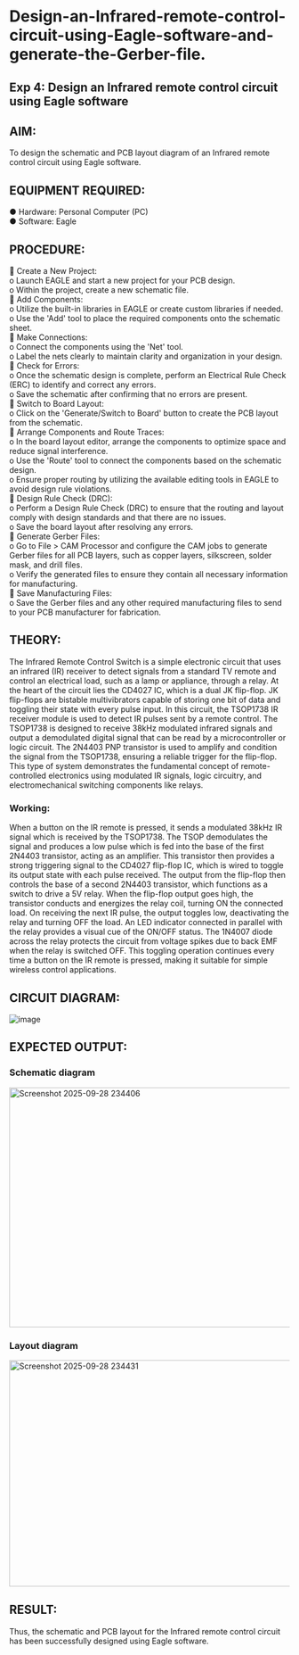 # Design-an-Infrared-remote-control-circuit-using-Eagle-software-and-generate-the-Gerber-file.
## Exp 4: Design an Infrared remote control circuit using Eagle software
## AIM:
To design the schematic and PCB layout diagram of an Infrared remote control circuit using Eagle software.

## EQUIPMENT REQUIRED:
●	Hardware: Personal Computer (PC)<br>
●	Software: Eagle <br>
## PROCEDURE:
	Create a New Project:<br>
o	Launch EAGLE and start a new project for your PCB design.<br>
o	Within the project, create a new schematic file.<br>
	Add Components:<br>
o	Utilize the built-in libraries in EAGLE or create custom libraries if needed.<br>
o	Use the 'Add' tool to place the required components onto the schematic sheet.<br>
	Make Connections:<br>
o	Connect the components using the 'Net' tool.<br>
o	Label the nets clearly to maintain clarity and organization in your design.<br>
	Check for Errors:<br>
o	Once the schematic design is complete, perform an Electrical Rule Check (ERC) to identify and correct any errors.<br>
o	Save the schematic after confirming that no errors are present.<br>
	Switch to Board Layout:<br>
o	Click on the 'Generate/Switch to Board' button to create the PCB layout from the schematic.<br>
	Arrange Components and Route Traces:<br>
o	In the board layout editor, arrange the components to optimize space and reduce signal interference.<br>
o	Use the 'Route' tool to connect the components based on the schematic design.<br>
o	Ensure proper routing by utilizing the available editing tools in EAGLE to avoid design rule violations.<br>
	Design Rule Check (DRC):<br>
o	Perform a Design Rule Check (DRC) to ensure that the routing and layout comply with design standards and that there are no issues.<br>
o	Save the board layout after resolving any errors.<br>
	Generate Gerber Files:<br>
o	Go to File > CAM Processor and configure the CAM jobs to generate Gerber files for all PCB layers, such as copper layers, silkscreen, solder mask, and drill files.<br>
o	Verify the generated files to ensure they contain all necessary information for manufacturing.<br>
	Save Manufacturing Files:<br>
o	Save the Gerber files and any other required manufacturing files to send to your PCB manufacturer for fabrication.<br>

## THEORY:
The Infrared Remote Control Switch is a simple electronic circuit that uses an infrared (IR) receiver to detect signals from a standard TV remote and control an electrical load, such as a lamp or appliance, through a relay. At the heart of the circuit lies the CD4027 IC, which is a dual JK flip-flop. JK flip-flops are bistable multivibrators capable of storing one bit of data and toggling their state with every pulse input. In this circuit, the TSOP1738 IR receiver module is used to detect IR pulses sent by a remote control. The TSOP1738 is designed to receive 38kHz modulated infrared signals and output a demodulated digital signal that can be read by a microcontroller or logic circuit. The 2N4403 PNP transistor is used to amplify and condition the signal from the TSOP1738, ensuring a reliable trigger for the flip-flop. This type of system demonstrates the fundamental concept of remote-controlled electronics using modulated IR signals, logic circuitry, and electromechanical switching components like relays.
### Working:
When a button on the IR remote is pressed, it sends a modulated 38kHz IR signal which is received by the TSOP1738. The TSOP demodulates the signal and produces a low pulse which is fed into the base of the first 2N4403 transistor, acting as an amplifier. This transistor then provides a strong triggering signal to the CD4027 flip-flop IC, which is wired to toggle its output state with each pulse received. The output from the flip-flop then controls the base of a second 2N4403 transistor, which functions as a switch to drive a 5V relay. When the flip-flop output goes high, the transistor conducts and energizes the relay coil, turning ON the connected load. On receiving the next IR pulse, the output toggles low, deactivating the relay and turning OFF the load. An LED indicator connected in parallel with the relay provides a visual cue of the ON/OFF status. The 1N4007 diode across the relay protects the circuit from voltage spikes due to back EMF when the relay is switched OFF. This toggling operation continues every time a button on the IR remote is pressed, making it suitable for simple wireless control applications.
## CIRCUIT DIAGRAM:
![image](https://github.com/user-attachments/assets/3e488286-ea7d-4a9b-a057-02a31fdf4430)

## EXPECTED OUTPUT:
### Schematic diagram
<img width="778" height="430" alt="Screenshot 2025-09-28 234406" src="https://github.com/user-attachments/assets/c812456b-7931-48e3-9cca-0513da4f6b0f" />

 
### Layout diagram
<img width="788" height="406" alt="Screenshot 2025-09-28 234431" src="https://github.com/user-attachments/assets/0336cefc-f81f-4b71-be3a-95150bbb4abe" />

 
## RESULT:
Thus, the schematic and PCB layout for the Infrared remote control circuit has been successfully designed using Eagle software.
